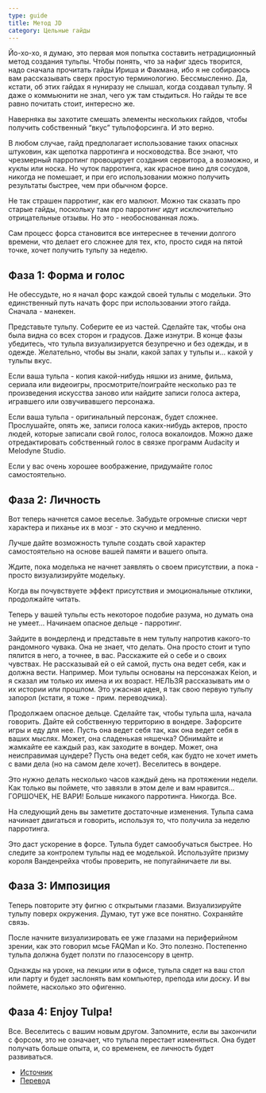 ```yaml
---
type: guide
title: Метод JD
category: Цельные гайды
---
```



Йо-хо-хо, я думаю, это первая моя попытка составить нетрадиционный метод создания тульпы. Чтобы понять, что за нафиг здесь творится, надо сначала прочитать гайды Ириша и Факмана, ибо я не собираюсь вам рассказывать сверх простую терминологию. Бессмысленно. Да, кстати, об этих гайдах я нуниразу не слышал, когда создавал тульпу. Я даже о коммьюнити не знал, чего уж там стыдиться. Но гайды те все равно почитать стоит, интересно же.

Наверняка вы захотите смешать элементы нескольких гайдов, чтобы получить собственный “вкус” тульпофорсинга. И это верно.

В любом случае, гайд предполагает использование таких опасных штуковин, как щепотка парротинга и носководства. Все знают, что чрезмерный парротинг провоцирует создания сервитора, а возможно, и куклы или носка. Но чуток парротинга, как красное вино для сосудов, никогда не помешает, и при его использовании можно получить результаты быстрее, чем при обычном форсе.

Не так страшен парротинг, как его малюют. Можно так сказать про старые гайды, поскольку там про парротинг идут исключительно отрицательные отзывы. Но это - необоснованная ложь.

Сам процесс форса становится все интереснее в течении долгого времени, что делает его сложнее для тех, кто, просто сидя на пятой точке, хочет получить тульпу за неделю.

## Фаза 1: Форма и голос


Не обессудьте, но я начал форс каждой своей тульпы с модельки. Это единственный путь начать форс при использовании этого гайда. Сначала - манекен. 

Представьте тульпу. Соберите ее из частей. Сделайте так, чтобы она была видна со всех сторон и градусов. Даже изнутри. В конце фазы убедитесь, что тульпа визуализируется безупречно и без одежды, и в одежде. Желательно, чтобы вы знали, какой запах у тульпы и… какой у тульпы вкус.

Если ваша тульпа - копия какой-нибудь няшки из аниме, фильма, сериала или видеоигры, просмотрите/поиграйте несколько раз те произведения искусства заново или найдите записи голоса актера, игравшего или озвучивавшего персонажа.

Если ваша тульпа - оригинальный персонаж, будет сложнее. Прослушайте, опять же, записи голоса каких-нибудь актеров, просто людей, которые записали свой голос, голоса вокалоидов. Можно даже отредактировать собственный голос в связке программ Audacity и Melodyne Studio.

Если у вас очень хорошее воображение, придумайте голос самостоятельно.

## Фаза 2: Личность
Вот теперь начнется самое веселье. Забудьте огромные списки черт характера и пиханье их в мозг - это скучно и медленно.

Лучше дайте возможность тульпе создать свой характер самостоятельно на основе вашей памяти и вашего опыта.

Ждите, пока моделька не начнет заявлять о своем присутствии, а пока - просто визуализируйте модельку.

Когда вы почувствуете эффект присутствия и эмоциональные отклики, продолжайте читать.

Теперь у вашей тульпы есть некоторое подобие разума, но думать она не умеет… Начинаем опасное дельце - парротинг.

Зайдите в вондерленд и представьте в нем тульпу напротив какого-то рандомного чувака. Она не знает, что делать. Она просто стоит и тупо пялится в него, а точнее, в вас. Расскажите ей о себе и о своих чувствах. Не рассказывай ей о ей самой, пусть она ведет себя, как и должна вести. Например. Мои тульпы основаны на персонажах Keion, и я сказал им только их имена и их возраст. НЕЛЬЗЯ рассказывать им о их истории или прошлом. Это ужасная идея, я так свою первую тульпу запорол (кстати, я тоже - прим. переводчика).

Продолжаем опасное дельце. Сделайте так, чтобы тульпа шла, начала говорить. Дайте ей собственную территорию в вондере. Зафорсите игры и еду для нее. Пусть она ведет себя так, как она ведет себя в ваших мыслях. Может, она сладенькая няшечка? Обнимайте и жамкайте ее каждый раз, как заходите в вондер. Может, она неисправимая цундере? Пусть она ведет себя, как будто не хочет иметь с вами дела (но на самом деле хочет). Веселитесь в вондере.

Это нужно делать несколько часов каждый день на протяжении недели. Как только вы поймете, что завязли в этом деле и вам нравится… ГОРШОЧЕК, НЕ ВАРИ!  Больше никакого парротинга. Никогда. Все.

На следующий день вы заметите достаточные изменения. Тульпа сама начинает двигаться и говорить, используя то, что получила за неделю парротинга.

Это даст ускорение в форсе. Тульпа будет самообучаться быстрее. Но следите за контролем тульпы над ее моделькой. Используйте призму короля Ванденрейха чтобы проверить, не попугайничаете ли вы.

## Фаза 3: Импозиция
Теперь повторите эту фигню с открытыми глазами. Визуализируйте тульпу поверх окружения. Думаю, тут уже все понятно. Сохраняйте связь.

После начните визуализировать ее уже глазами на периферийном зрении, как это говорил мсье FAQMan и Ко. Это полезно. Постепенно тульпа должна будет ползти по глазосенсору в центр.

Однажды на уроке, на лекции или в офисе, тульпа сядет на ваш стол или парту и будет заслонять вам компьютер, препода или доску. И вы поймете, насколько это офигенно.

## Фаза 4: Enjoy Tulpa!
Все. Веселитесь с вашим новым другом. Запомните, если вы закончили с форсом, это не означает, что тульпа перестает изменяться. Она будет получать больше опыта, и, со временем, ее личность будет развиваться.


  * [Источник](http://goo.gl/OXics)
  * [Перевод](http://thecakeisatulpa.tumblr.com/post/73823925275)
